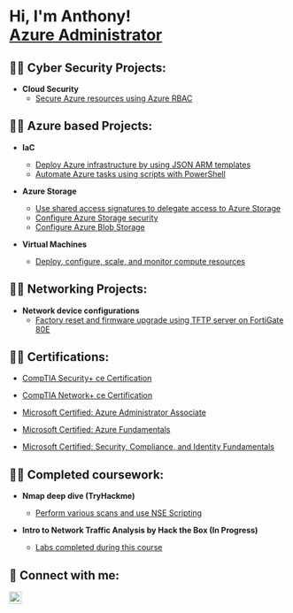 <h1>Hi, I'm Anthony! <br/> <a href="https://www.linkedin.com/in/anthony-portillo-2210a2196/">Azure Administrator</a>

<h2>👨‍💻 Cyber Security Projects:</h2>

- <b> Cloud Security </b>
  - [Secure Azure resources using Azure RBAC](https://learn.microsoft.com/api/achievements/share/en-us/AnthonyPortillo-5657/NY5SVRHF?sharingId=5C2CF127BB7FBD8B)

<h2>👨‍💻 Azure based Projects:</h2>

- <b> IaC </b>
  - [Deploy Azure infrastructure by using JSON ARM templates](https://www.linkedin.com/posts/anthony-portillo-2210a2196_today-i-learned-how-to-define-a-resource-activity-7079141270970896386-TT3n?utm_source=share&utm_medium=member_desktop)
  - [Automate Azure tasks using scripts with PowerShell](https://learn.microsoft.com/api/achievements/share/en-us/AnthonyPortillo-5657/HFPM7Y88?sharingId=5C2CF127BB7FBD8B)
- <b> Azure Storage </b>
  - [Use shared access signatures to delegate access to Azure Storage](https://learn.microsoft.com/api/achievements/share/en-us/AnthonyPortillo-5657/ZF94XS2S?sharingId=5C2CF127BB7FBD8B)
  - [Configure Azure Storage security](https://learn.microsoft.com/api/achievements/share/en-us/AnthonyPortillo-5657/4D4ARQGK?sharingId=5C2CF127BB7FBD8B)
  - [Configure Azure Blob Storage](https://learn.microsoft.com/api/achievements/share/en-us/AnthonyPortillo-5657/3WUFJZKH?sharingId=5C2CF127BB7FBD8B)
 
- <b> Virtual Machines </b>
  - [Deploy, configure, scale, and monitor compute resources](https://learn.microsoft.com/api/achievements/share/en-us/AnthonyPortillo-5657/HFWV6FB8?sharingId=5C2CF127BB7FBD8B)

<h2>👨‍💻 Networking Projects:</h2>

- <b> Network device configurations </b>
   - [Factory reset and firmware upgrade using TFTP server on FortiGate 80E](https://github.com/Aportillo-IT/Fortigate-80E-Firmware-upgrade/tree/main)

<h2>👨‍💻 Certifications:</h2>

  
  - [CompTIA Security+ ce Certification](https://www.credly.com/badges/9fb4a5fb-508a-4807-9b91-13aea7ac6b25/public_url)

  - [CompTIA Network+ ce Certification](https://www.credly.com/badges/691ba520-5521-4968-9cbf-1f7aadf4eb6e/public_url)

  - [Microsoft Certified: Azure Administrator Associate](https://learn.microsoft.com/api/credentials/share/en-us/AnthonyPortillo-5657/73FAF77CF140F54E?sharingId=5C2CF127BB7FBD8B)
  
  - [Microsoft Certified: Azure Fundamentals](https://learn.microsoft.com/api/credentials/share/en-us/AnthonyPortillo-5657/A8E9D33F7B88DE0?sharingId=5C2CF127BB7FBD8B)

  - [Microsoft Certified: Security, Compliance, and Identity Fundamentals](https://learn.microsoft.com/api/credentials/share/en-us/AnthonyPortillo-5657/F1D0EF8DB7F0B3FC?sharingId=5C2CF127BB7FBD8B)



<h2>👨‍💻 Completed coursework:</h2>

- <b>Nmap deep dive (TryHackme)</b>
  - [Perform various scans and use NSE Scripting](https://tryhackme.com/room/furthernmap)

- <b>Intro to Network Traffic Analysis by Hack the Box (In Progress)</b>
  - [Labs completed during this course](https://github.com/Aportillo-IT/Intro-to-Network-Traffic-Analysis---HTB)



<h2> 🤳 Connect with me:</h2>

[<img align="left" alt="JoshMadakor | LinkedIn" width="22px" src="https://cdn.jsdelivr.net/npm/simple-icons@v3/icons/linkedin.svg" />][linkedin]


[linkedin]: https://www.linkedin.com/in/anthony-portillo-2210a2196/


